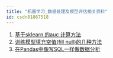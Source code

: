 ```yaml
---
title: "机器学习_数据处理及模型评估相关资料"
id: csdn81867518
---
```


1.  [基于sklearn 的auc 计算方法](https://blog.csdn.net/u010414589/article/details/51166798)
2.  [训练模型填充空值(fill null)的几种方法](https://blog.csdn.net/Katherine_hsr/article/details/80279963)
3.  [在Pandas中像写SQL一样做数据分析](https://blog.csdn.net/katherine_hsr/article/details/79054404)